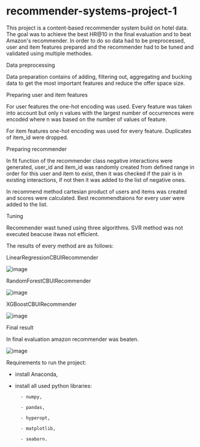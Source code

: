# recommender-systems-project-1

This  project  is a content-based  recommender system  build on hotel data. The goal was to achieve the best HR@10 in the final  evaluation and to beat Amazon's  recommender. In order to do so data had to be preprocessed, user and item  features  prepared and the  recommender  had to be tuned and validated  using  multiple  methodes.  

  

Data preprocessing  

Data preparation  contains  of adding, filtering out, aggregating  and bucking  data to get the most important  features and reduce the offer  space  size.  

  

Preparing  user and item  features  

For user  features the one-hot encoding was used. Every  feature was taken  into  account but only  n values with the largest  number of occurrences  were  encoded  where n was based on the number of values  of  feature.  

  

For item  features one-hot encoding was used for every  feature. Duplicates of  item_id  were  dropped.  

  

 

Preparing  recommender  

In fit  function  of the recommender  class  negative  interactions  were  generated, user_id and item_id was randomly  created  from defined  range in order for this  user and item to exist, then  it was checked  if the pair  is  in existing interactions, if not then  it was added to the list of negative  ones.   

  

In recommend  method  cartesian  product of users and items was created and scores  were  calculated. Best recommendtaions for every  user  were  added to the list.  

  

 

Tuning  

Recommender  wast  tuned  using  three  algorithms. SVR method was not executed  beacuse  itwas not efficient.  

  

  

The results of every  method  are as follows:  

  


LinearRegressionCBUIRecommender 

  ![image](https://user-images.githubusercontent.com/73062201/236559673-75c53818-5474-48ea-b271-cb7d31385830.png)


RandomForestCBUIRecommender 

  ![image](https://user-images.githubusercontent.com/73062201/236559786-eaede0dc-e0a3-431d-a74c-030a40ce556f.png)


XGBoostCBUIRecommender 

  ![image](https://user-images.githubusercontent.com/73062201/236559838-6c462578-c78c-4886-b10a-9e16c9a2623a.png)


  

Final  result  

In final  evaluation amazon recommender was beaten.

![image](https://user-images.githubusercontent.com/73062201/236560103-6f751dfe-b6d8-4f0e-8c3c-6820efe7e141.png)

  

Requirements to run the project: 

- install Anaconda, 

- install all used python libraries: 

        - numpy, 

        - pandas, 

        - hyperopt, 

        - matplotlib, 

        - seaborn. 
